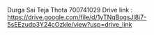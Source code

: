 Durga Sai Teja Thota
700741029
Drive link : https://drive.google.com/file/d/1yTNqBogsJl8i7-5sEEzudp3Y24cOzkIe/view?usp=drive_link 
